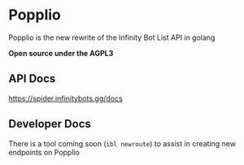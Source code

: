 # Popplio

Popplio is the new rewrite of the Infinity Bot List API in golang

**Open source under the AGPL3**

## API Docs

https://spider.infinitybots.gg/docs

## Developer Docs

There is a tool coming soon (``ibl newroute``) to assist in creating new endpoints on Popplio
